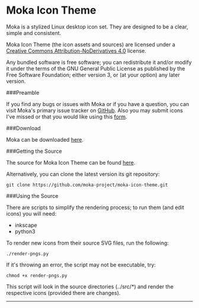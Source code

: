 Moka Icon Theme
===============

Moka is a stylized Linux desktop icon set. They are designed to be a clear, simple and consistent.

Moka Icon Theme (the icon assets and sources) are licensed under a [Creative Commons Attribution-NoDerivatives 4.0](http://creativecommons.org/licenses/by-nd/4.0/legalcode) license.

Any bundled software is free software; you can redistribute it and/or modify it under the terms of the GNU General Public License as published by the Free Software Foundation; either version 3, or (at your option) any later version.

###Preamble

If you find any bugs or issues with Moka or if you have a question, you can visit Moka's primary issue tracker on [GitHub](https://github.com/moka-project/moka-icon-theme/issues). Also you may submit icons I've missed or that you would like using this [form](http://mokaproject.com/requests/).

###Download

Moka can be downloaded [here](http://www.mokaproject.com/moka-icon-theme/#download).

###Getting the Source

The source for Moka Icon Theme can be found [here](https://github.com/moka-project/moka-icon-theme).

Alternatively, you can clone the latest version its git repository:

    git clone https://github.com/moka-project/moka-icon-theme.git

###Using the Source

There are scripts to simplify the rendering process; to run them (and edit icons) you will need:

 * inkscape
 * python3

To render new icons from their source SVG files, run the following:

    ./render-pngs.py

If it's throwing an error, the script may not be executable, try:
	
	chmod +x render-pngs.py

This script will look in the source directories (../src/*) and render the respective icons (provided there are changes).

-----------
